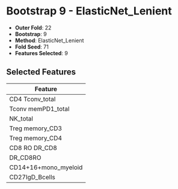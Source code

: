 # Bootstrap 9 - ElasticNet_Lenient

- **Outer Fold**: 22
- **Bootstrap**: 9
- **Method**: ElasticNet_Lenient
- **Fold Seed**: 71
- **Features Selected**: 9

## Selected Features

| Feature |
|---------|
| CD4 Tconv_total |
| Tconv memPD1_total |
| NK_total |
| Treg memory_CD3 |
| Treg memory_CD4 |
| CD8 RO DR_CD8 |
| DR_CD8RO |
| CD14+16+mono_myeloid |
| CD27IgD_Bcells |
